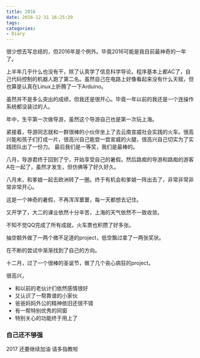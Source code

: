 ```yaml
---
title: 2016
date: 2016-12-31 16:25:29
tags: 
categories: 
- Diary
---
```

很少想去写总结的，但2016年是个例外。毕竟2016可能是我目前最神奇的一年了。

上半年几乎什么也没有干，除了认真学了信息科学导论。程序基本上都AC了，自己代码控制的机器人跑了第二名。虽然自己在电路上好像看起来没有什么天赋，但也算是认真在Linux上折腾了一下Arduino。

虽然并不是多么突出的成绩，但我还是很开心。毕竟一年以前的我还是一个连操作系统都没装过的人。

年中，生平第一次做导游，虽然这个导游自己也是第一次玩上海。

紧接着，导游同志就和一群很棒的小伙伴坐上了去云南宣威社会实践的火车。很高兴能和孩子们打成一片，很高兴自己能尝一尝宣威的火腿，很高兴自己切实为了实践团队出了一份力。
最后我们是一等奖，我们是最棒的。

八月，导游君终于回到了宁，开始享受自己的暑假。然后路痴的导游和路痴的游客A在一起了，虽然才发生，但仿佛等了好久好久。

八月末，和爹娘一起去欧洲转了一圈。终于有机会和爹娘一阵出去了，非常非常非常非常开心。

这是一个神奇的暑假，不再浑浑噩噩，每一天都想去记住。

又开学了，大二的课业依然十分辛苦，上海的天气依然不一致收敛。

不知不觉QQ完成了所有成就，火车票也积攒了好多张。

抽空额外做了一两个微不足道的project，低空飘过拿了一两张奖状。

在不断的尝试中渐渐找到了自己的方向。

十二月，过了一个很棒的圣诞节，做了几个丧心病狂的project。

很高兴，
* 和以前的老伙计们依然感情很好
* 又认识了一帮靠谱的小家伙
* 爸爸妈妈外公的精神依旧还很不错
* 有一帮特别优秀的同窗
* 特别关心的功能终于用上了

### 自己还不够强

2017 还要继续加油 请多指教啦








